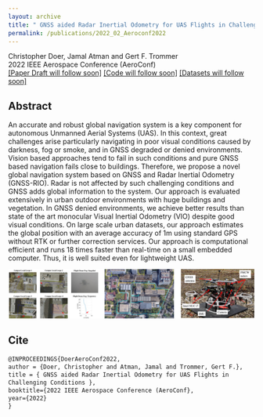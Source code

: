 ```yaml
---
layout: archive
title: " GNSS aided Radar Inertial Odometry for UAS Flights in Challenging Conditions "
permalink: /publications/2022_02_Aeroconf2022
---
```


Christopher Doer, Jamal Atman and Gert F. Trommer   
2022 IEEE Aerospace Conference (AeroConf)   
[[Paper Draft will follow soon]]()
[[Code will follow soon]](https://github.com/christopherdoer/rio)
[[Datasets will follow soon]](../_datasets/)

## Abstract 
An accurate and robust global navigation system is a key component for autonomous Unmanned Aerial Systems (UAS). In this context, great challenges arise particularly navigating in poor visual conditions caused by darkness, fog or smoke, and in GNSS degraded or denied environments. Vision based approaches tend to fail in such conditions and pure GNSS based navigation fails close to buildings. Therefore, we propose a novel global navigation system based on GNSS and Radar Inertial Odometry (GNSS-RIO). Radar is not affected by such challenging conditions and GNSS adds global information to the system. Our approach is evaluated extensively in urban outdoor environments with huge buildings and vegetation. In GNSS denied environments, we achieve better results than state of the art monocular Visual Inertial Odometry (VIO) despite good visual conditions. On large scale urban datasets, our approach estimates the global position with an average accuracy of 1m using standard GPS without RTK or further correction services. Our approach is computational efficient and runs 18 times faster than real-time on a small embedded computer. Thus, it is well suited even for lightweight UAS. 

![image](../images/publications/teaser_aeroconf2022.jpg) 

## Cite
~~~[bibtex]
@INPROCEEDINGS{DoerAeroConf2022,
author = {Doer, Christopher and Atman, Jamal and Trommer, Gert F.},
title = { GNSS aided Radar Inertial Odometry for UAS Flights in Challenging Conditions },
booktitle={2022 IEEE Aerospace Conference (AeroConf}, 
year={2022}
}
~~~